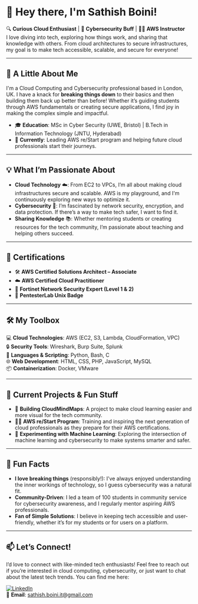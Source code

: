 # 👋 Hey there, I'm Sathish Boini!

🔍 **Curious Cloud Enthusiast** | 🔐 **Cybersecurity Buff** | 👨‍🏫 **AWS Instructor**  
I love diving into tech, exploring how things work, and sharing that knowledge with others. From cloud architectures to secure infrastructures, my goal is to make tech accessible, scalable, and secure for everyone!

---

## 🌟 A Little About Me

I'm a Cloud Computing and Cybersecurity professional based in London, UK. I have a knack for **breaking things down** to their basics and then building them back up better than before! Whether it’s guiding students through AWS fundamentals or creating secure applications, I find joy in making the complex simple and impactful.

- 🎓 **Education**: MSc in Cyber Security (UWE, Bristol) | B.Tech in Information Technology (JNTU, Hyderabad)
- 🎯 **Currently**: Leading AWS re/Start program and helping future cloud professionals start their journeys.

---

## 💡 What I’m Passionate About

- **Cloud Technology** ☁️: From EC2 to VPCs, I’m all about making cloud infrastructures secure and scalable. AWS is my playground, and I'm continuously exploring new ways to optimize it.
- **Cybersecurity** 🔐: I’m fascinated by network security, encryption, and data protection. If there’s a way to make tech safer, I want to find it.
- **Sharing Knowledge** 📚: Whether mentoring students or creating resources for the tech community, I’m passionate about teaching and helping others succeed.

---

## 📜 Certifications

- 🛠️ **AWS Certified Solutions Architect – Associate**
- ☁️ **AWS Certified Cloud Practitioner**
- 🔎 **Fortinet Network Security Expert (Level 1 & 2)**
- 🐍 **PentesterLab Unix Badge**

---

## 🛠️ My Toolbox

💻 **Cloud Technologies**: AWS (EC2, S3, Lambda, CloudFormation, VPC)  
🔒 **Security Tools**: Wireshark, Burp Suite, Splunk  
💬 **Languages & Scripting**: Python, Bash, C  
🌐 **Web Development**: HTML, CSS, PHP, JavaScript, MySQL  
📦 **Containerization**: Docker, VMware  

---

## 🌱 Current Projects & Fun Stuff

- 🚀 **Building CloudMindMaps**: A project to make cloud learning easier and more visual for the tech community.  
- 🧑‍🏫 **AWS re/Start Program**: Training and inspiring the next generation of cloud professionals as they prepare for their AWS certifications.  
- 🤖 **Experimenting with Machine Learning**: Exploring the intersection of machine learning and cybersecurity to make systems smarter and safer.

---

## 🎉 Fun Facts

- **I love breaking things** (responsibly!): I’ve always enjoyed understanding the inner workings of technology, so I guess cybersecurity was a natural fit.
- **Community-Driven**: I led a team of 100 students in community service for cybersecurity awareness, and I regularly mentor aspiring AWS professionals.
- **Fan of Simple Solutions**: I believe in keeping tech accessible and user-friendly, whether it’s for my students or for users on a platform.

---

## 📫 Let’s Connect!

I’d love to connect with like-minded tech enthusiasts! Feel free to reach out if you’re interested in cloud computing, cybersecurity, or just want to chat about the latest tech trends. You can find me here:

[![LinkedIn](https://img.shields.io/badge/LinkedIn-Connect-blue?style=flat&logo=linkedin)](https://www.linkedin.com/in/hackerpreneur/)  
📧 **Email**: sathish.boini.it@gmail.com

